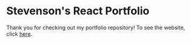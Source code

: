 # Stevenson's React Portfolio

Thank you for checking out my portfolio repository! To see the website, click [here](https://stevenson-suhardy.github.io/React-Portfolio/).
